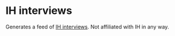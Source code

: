 # IH interviews

Generates a feed of [IH interviews](https://www.indiehackers.com/interviews/). Not affiliated with IH in any way.
